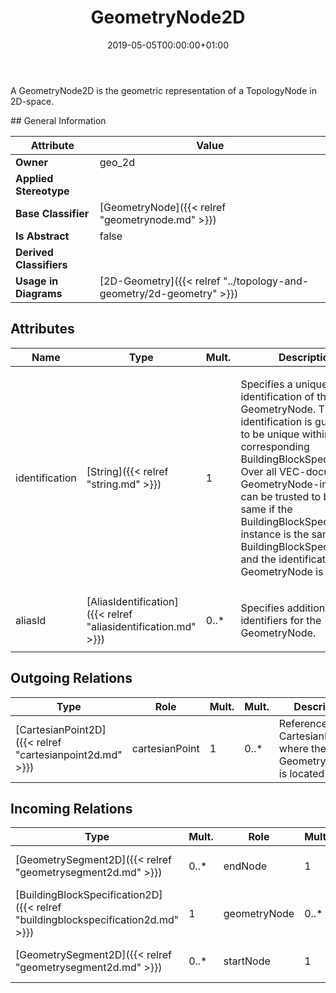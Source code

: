 ﻿---
title: GeometryNode2D
toc: false
type: specs
date: "2019-05-05T00:00:00+01:00"
draft: false
menu_name: vec120

# Prev/next pager order (if `docs_section_pager` enabled in `params.toml`)
weight: 
---
<html>   <head>     </head>   <body>     <p> A GeometryNode2D is the geometric representation of a TopologyNode in 2D-space.      </p>    </body> </html> 
## General Information

| Attribute               | Value |
|-------------------------|-------|
| **Owner**               | geo_2d |
| **Applied Stereotype**  |   |
| **Base Classifier**     | [GeometryNode]({{< relref "geometrynode.md" >}})<br/>  |
| **Is Abstract**         | false |
| **Derived Classifiers** |   |
| **Usage in Diagrams**   | [2D-Geometry]({{< relref "../topology-and-geometry/2d-geometry" >}})<br/>  |

## Attributes
|  Name  |  Type  |  Mult.  |  Description  |  Owning Classifier  |
|--------|--------|---------|---------------|--------------|
|identification | [String]({{< relref "string.md" >}}) | 1 | <html>   <head>     </head>   <body>     <p> Specifies a unique identification of the GeometryNode. The identification is guaranteed to be unique within the corresponding BuildingBlockSpecification. Over all VEC-documents a GeometryNode-instance can be trusted to be the same if the BuildingBlockSpecification-instance is the same (see BuildingBlockSpecification) and the identification of the GeometryNode is the same.      </p>    </body> </html>  | [GeometryNode]({{< relref "geometrynode.md" >}}) |
|aliasId | [AliasIdentification]({{< relref "aliasidentification.md" >}}) | 0..* | <html>   <head>     </head>   <body>     <p> Specifies additional identifiers for the GeometryNode.      </p>    </body> </html>  | [GeometryNode]({{< relref "geometrynode.md" >}}) |

## Outgoing Relations
|    Type  |   Role   |   Mult.   |   Mult.   |   Description   |
|----------|----------|-----------|-----------|-----------------|
| [CartesianPoint2D]({{< relref "cartesianpoint2d.md" >}}) | cartesianPoint | 1 | 0..* | References the CartesianPoint2D where the GeometryNode2D is located.   |
##  Incoming Relations
|    Type  |   Mult.  |   Role    |   Mult.   |   Description  |
|----------|----------|-----------|-----------|----------------|
| [GeometrySegment2D]({{< relref "geometrysegment2d.md" >}}) | 0..* | endNode | 1 | References the GeometryNode2D where the GeometrySegment2D ends.   |
| [BuildingBlockSpecification2D]({{< relref "buildingblockspecification2d.md" >}}) | 1 | geometryNode | 0..* | Specifies the GeometryNode2Ds defined by the BuildingBlockSpecification2D.  |
| [GeometrySegment2D]({{< relref "geometrysegment2d.md" >}}) | 0..* | startNode | 1 | References the GeometryNode2D where the GeometrySegment2D starts.   |
